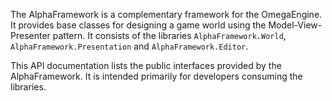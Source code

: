 The AlphaFramework is a complementary framework for the OmegaEngine. It provides base classes for designing a game world using the Model-View-Presenter pattern. It consists of the libraries `AlphaFramework.World`, `AlphaFramework.Presentation` and `AlphaFramework.Editor`.

This API documentation lists the public interfaces provided by the AlphaFramework. It is intended primarily for developers consuming the libraries.
